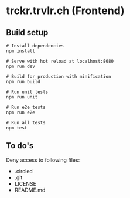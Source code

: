 # trckr.trvlr.ch (Frontend)

## Build setup
```
# Install dependencies
npm install

# Serve with hot reload at localhost:8080
npm run dev

# Build for production with minification
npm run build

# Run unit tests
npm run unit

# Run e2e tests
npm run e2e

# Run all tests
npm test
```

## To do's
Deny access to following files:
- .circleci
- .git
- LICENSE
- README.md
